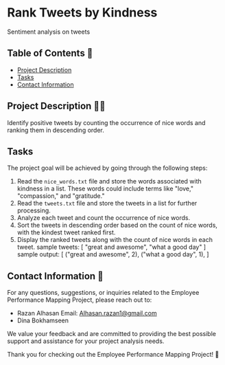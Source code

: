 # Rank Tweets by Kindness 
Sentiment analysis on tweets


## Table of Contents 📝
- [Project Description](#project-description)
- [Tasks](#tasks)
- [Contact Information](##Contact-Information)


## Project Description 👩‍🏫
Identify positive tweets by counting the occurrence of nice words and ranking them in descending order. 

## Tasks
The project goal will be achieved by going through the following steps:

1. Read the `nice_words.txt` file and store the words associated with kindness in a list. These words could include terms like "love," "compassion," and "gratitude."
2. Read the `tweets.txt` file and store the tweets in a list for further processing.
3. Analyze each tweet and count the occurrence of nice words.
4. Sort the tweets in descending order based on the count of nice words, with the kindest tweet ranked first.
5. Display the ranked tweets along with the count of nice words in each tweet.
sample tweets:
[
    "great and awesome",
    "what a good day"
]
sample output:
[
    ("great and awesome", 2),
    ("what a good day", 1),
]

## Contact Information 📩
For any questions, suggestions, or inquiries related to the Employee Performance Mapping Project, please reach out to:

- Razan Alhasan
Email: Alhasan.razan1@gmail.com
- Dina Bokhamseen


We value your feedback and are committed to providing the best possible support and assistance for your project analysis needs.

Thank you for checking out the Employee Performance Mapping Project! 🙏
